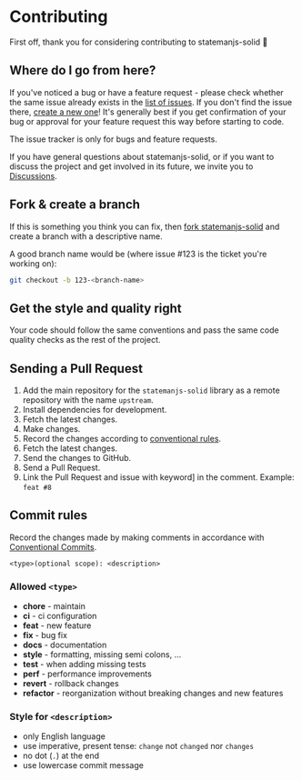 # Contributing

First off, thank you for considering contributing to statemanjs-solid 🤗

## Where do I go from here?

If you've noticed a bug or have a feature request - please check whether the same issue already exists in the [list of issues](https://github.com/persevie/statemanjs-solid/issues). If you don't find the issue there, [create a new one](https://github.com/persevie/statemanjs-solid/issues/new/choose)!
It's generally best if you get confirmation of your bug or approval for your feature request this way before starting to code.

The issue tracker is only for bugs and feature requests.

If you have general questions about statemanjs-solid, or if you want to discuss the project and get involved in its future, we invite you to [Discussions](https://github.com/persevie/statemanjs-solid/discussions).

## Fork & create a branch

If this is something you think you can fix, then [fork statemanjs-solid](https://github.com/persevie/statemanjs-solid/fork) and create
a branch with a descriptive name.

A good branch name would be (where issue #123 is the ticket you're working on):

```sh
git checkout -b 123-<branch-name>
```

## Get the style and quality right

Your code should follow the same conventions and pass the same code quality checks as the rest of the project.

## Sending a Pull Request

1. Add the main repository for the `statemanjs-solid` library as a remote repository with the name `upstream`.
2. Install dependencies for development.
3. Fetch the latest changes.
4. Make changes.
5. Record the changes according to [conventional rules](#commit-rules).
6. Fetch the latest changes.
7. Send the changes to GitHub.
8. Send a Pull Request.
9. Link the Pull Request and issue with keyword] in the comment. Example: `feat #8`

## Commit rules

Record the changes made by making comments in accordance with [Conventional Commits](https://conventionalcommits.org).

```
<type>(optional scope): <description>
```

### Allowed `<type>`

-   **chore** - maintain
-   **ci** - ci configuration
-   **feat** - new feature
-   **fix** - bug fix
-   **docs** - documentation
-   **style** - formatting, missing semi colons, …
-   **test** - when adding missing tests
-   **perf** - performance improvements
-   **revert** - rollback changes
-   **refactor** - reorganization without breaking changes and new features

### Style for `<description>`

-   only English language
-   use imperative, present tense: `change` not `changed` nor `changes`
-   no dot (`.`) at the end
-   use lowercase commit message
